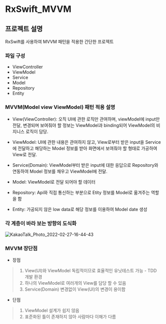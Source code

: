 # RxSwift_MVVM

## 프로젝트 설명
RxSwift를 사용하여 MVVM 패턴을 적용한 간단한 프로젝트

### 파일 구성
- ViewController
- ViewModel
- Service
- Model
- Repository
- Entity

### MVVM(Model view ViewModel) 패턴 적용 설명
- View(ViewController): 오직 UI에 관한 로직만 관여하며, viewModel에 input만 전달, 변경되며 보여줘야 할 정보는 ViewModel과 binding되어 ViewModel의 비지니스 로직이 담당. 

- ViewModel: UI에 관한 내용은 관여하지 않고, View로부터 받은 input을 Service에 전달하고 해당하는 Model 정보를 받아 화면에서 보여줘야 할 형태로 가공하여 View로 전달.

- Service(Domain): ViewModel부터 받은 input에 대한 응답으로 Repository와 연동하여 Model 정보를 채우고 ViewModel에 전달.

- Model: ViewModel로 전달 되어야 할 데이터

- Repository: Api와 직접 통신하는 부분으로 Etity 정보를 Model로 옮겨주는 역할을 함

- Entity: 가공되지 않은 low data로 해당 정보를 이용하여 Model date 생성

### 각 계층이 바라 보는 방향의 도식화
![KakaoTalk_Photo_2022-02-27-16-44-43](https://user-images.githubusercontent.com/91250216/155873521-521dfc19-c66d-418d-9038-658b90c5af01.png)

### MVVM 장단점
 - 장점
 > 1. View(UI)와 ViewModel 독립적이므로 효율적인 유닛테스트 가능 - TDD 개발 환경
 > 2. 하나의 ViewModel로 여러개의 View를 담당 할 수 있음
 > 3. Service(Domain) 변경없이 View(UI)의 변경이 용이함   
 
 - 단점
 > 1. ViewModel 설계가 쉽지 않음
 > 2. 표준화된 틀이 존재하지 않아 사람마다 이해가 다름

